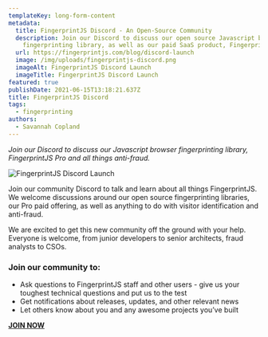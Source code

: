 ```yaml
---
templateKey: long-form-content
metadata:
  title: FingerprintJS Discord - An Open-Source Community
  description: Join our Discord to discuss our open source Javascript browser
    fingerprinting library, as well as our paid SaaS product, FingerprintJS Pro.
  url: https://fingerprintjs.com/blog/discord-launch
  image: /img/uploads/fingerprintjs-discord.png
  imageAlt: FingerprintJS Discord Launch
  imageTitle: FingerprintJS Discord Launch
featured: true
publishDate: 2021-06-15T13:18:21.637Z
title: FingerprintJS Discord
tags:
  - fingerprinting
authors:
  - Savannah Copland
---
```

*Join our Discord to discuss our Javascript browser fingerprinting library, FingerprintJS Pro and all things anti-fraud.*

![FingerprintJS Discord Launch](/img/uploads/fingerprintjs-discord.png "FingerprintJS Discord Launch")

Join our community Discord to talk and learn about all things FingerprintJS. We welcome discussions around our open source fingerprinting libraries, our Pro paid offering, as well as anything to do with visitor identification and anti-fraud.

We are excited to get this new community off the ground with your help. Everyone is welcome, from junior developers to senior architects, fraud analysts to CSOs.

### Join our community to:

* Ask questions to FingerprintJS staff and other users - give us your toughest technical questions and put us to the test
* Get notifications about releases, updates, and other relevant news
* Let others know about you and any awesome projects you’ve built

**[JOIN NOW](https://discord.gg/ad6R2ttHVX)**